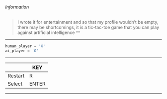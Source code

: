 ###### Information
> I wrote it for entertainment and so that my profile wouldn’t be empty, there may be shortcomings, it is a tic-tac-toe game that you can play against artificial intelligence ^^


------------

```python
human_player = 'X'
ai_player = 'O'
```

------------

|  | KEY  |
| ------------ | ------------ |
| Restart  |  R |
|  Select |  ENTER |

------------

